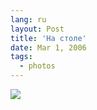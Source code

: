 ```yaml
---
lang: ru
layout: Post
title: 'На столе'
date: Mar 1, 2006
tags:
  - photos
---
```


![](/images/blog/MG-1094.jpg)
